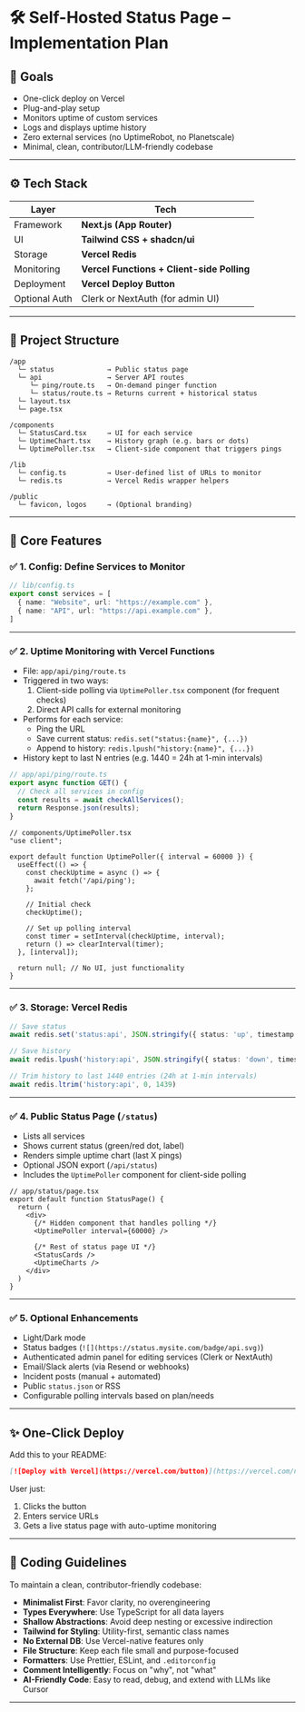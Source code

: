 # 🛠️ Self-Hosted Status Page – Implementation Plan

## 🎯 Goals

- One-click deploy on Vercel  
- Plug-and-play setup  
- Monitors uptime of custom services  
- Logs and displays uptime history  
- Zero external services (no UptimeRobot, no Planetscale)  
- Minimal, clean, contributor/LLM-friendly codebase  

---

## ⚙️ Tech Stack

| Layer          | Tech                         |
|----------------|------------------------------|
| Framework      | **Next.js (App Router)**     |
| UI             | **Tailwind CSS + shadcn/ui** |
| Storage        | **Vercel Redis**             |
| Monitoring     | **Vercel Functions + Client-side Polling** |
| Deployment     | **Vercel Deploy Button**     |
| Optional Auth  | Clerk or NextAuth (for admin UI)

---


## 🧱 Project Structure

```
/app
  └─ status             → Public status page
  └─ api                → Server API routes
     └─ ping/route.ts   → On-demand pinger function
     └─ status/route.ts → Returns current + historical status
  └─ layout.tsx
  └─ page.tsx

/components
  └─ StatusCard.tsx     → UI for each service
  └─ UptimeChart.tsx    → History graph (e.g. bars or dots)
  └─ UptimePoller.tsx   → Client-side component that triggers pings

/lib
  └─ config.ts          → User-defined list of URLs to monitor
  └─ redis.ts           → Vercel Redis wrapper helpers

/public
  └─ favicon, logos     → (Optional branding)
```

---

## 🧩 Core Features

### ✅ 1. Config: Define Services to Monitor

```ts
// lib/config.ts
export const services = [
  { name: "Website", url: "https://example.com" },
  { name: "API", url: "https://api.example.com" },
]
```

---

### ✅ 2. Uptime Monitoring with Vercel Functions

- File: `app/api/ping/route.ts`
- Triggered in two ways:
  1. Client-side polling via `UptimePoller.tsx` component (for frequent checks)
  2. Direct API calls for external monitoring
- Performs for each service:
  - Ping the URL
  - Save current status: `redis.set("status:{name}", {...})`
  - Append to history: `redis.lpush("history:{name}", {...})`
- History kept to last N entries (e.g. 1440 = 24h at 1-min intervals)

```ts
// app/api/ping/route.ts
export async function GET() {
  // Check all services in config
  const results = await checkAllServices();
  return Response.json(results);
}
```

```tsx
// components/UptimePoller.tsx
"use client";

export default function UptimePoller({ interval = 60000 }) {
  useEffect(() => {
    const checkUptime = async () => {
      await fetch('/api/ping');
    };
    
    // Initial check
    checkUptime();
    
    // Set up polling interval
    const timer = setInterval(checkUptime, interval);
    return () => clearInterval(timer);
  }, [interval]);
  
  return null; // No UI, just functionality
}
```

---

### ✅ 3. Storage: Vercel Redis

```ts
// Save status
await redis.set('status:api', JSON.stringify({ status: 'up', timestamp: Date.now() }))

// Save history
await redis.lpush('history:api', JSON.stringify({ status: 'down', timestamp: Date.now() }))

// Trim history to last 1440 entries (24h at 1-min intervals)
await redis.ltrim('history:api', 0, 1439)
```

---

### ✅ 4. Public Status Page (`/status`)

- Lists all services
- Shows current status (green/red dot, label)
- Renders simple uptime chart (last X pings)
- Optional JSON export (`/api/status`)
- Includes the `UptimePoller` component for client-side polling

```tsx
// app/status/page.tsx
export default function StatusPage() {
  return (
    <div>
      {/* Hidden component that handles polling */}
      <UptimePoller interval={60000} />
      
      {/* Rest of status page UI */}
      <StatusCards />
      <UptimeCharts />
    </div>
  )
}
```

---

### ✅ 5. Optional Enhancements

- Light/Dark mode
- Status badges (`![](https://status.mysite.com/badge/api.svg)`)
- Authenticated admin panel for editing services (Clerk or NextAuth)
- Email/Slack alerts (via Resend or webhooks)
- Incident posts (manual + automated)
- Public `status.json` or RSS
- Configurable polling intervals based on plan/needs

---

## ✨ One-Click Deploy

Add this to your README:

```md
[![Deploy with Vercel](https://vercel.com/button)](https://vercel.com/new/project?template=your-repo-url)
```

User just:

1. Clicks the button
2. Enters service URLs
3. Gets a live status page with auto-uptime monitoring

---

## 🧼 Coding Guidelines

To maintain a clean, contributor-friendly codebase:

- **Minimalist First**: Favor clarity, no overengineering  
- **Types Everywhere**: Use TypeScript for all data layers  
- **Shallow Abstractions**: Avoid deep nesting or excessive indirection  
- **Tailwind for Styling**: Utility-first, semantic class names  
- **No External DB**: Use Vercel-native features only  
- **File Structure**: Keep each file small and purpose-focused  
- **Formatters**: Use Prettier, ESLint, and `.editorconfig`  
- **Comment Intelligently**: Focus on "why", not "what"  
- **AI-Friendly Code**: Easy to read, debug, and extend with LLMs like Cursor

---
